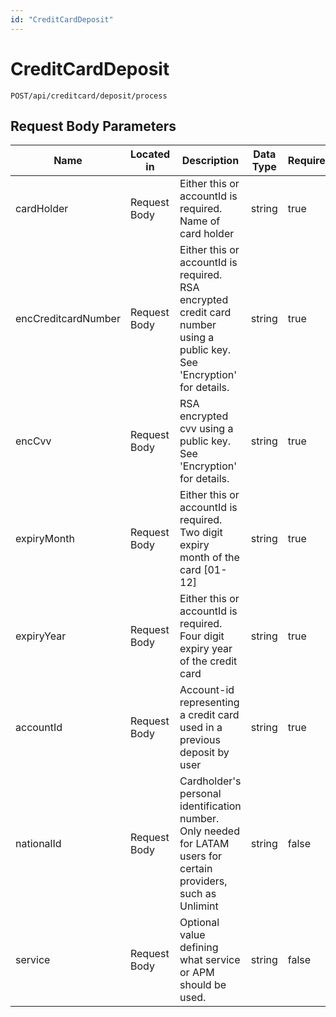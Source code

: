 ```yaml
---
id: "CreditCardDeposit"
---
```


# CreditCardDeposit

`POST/api/creditcard/deposit/process`

## Request Body Parameters

| Name                | Located in   | Description                                                                                                              | Data Type | Required | Example                                                                                                                                                                                                                                                                                                                                                  |
|---------------------|--------------|--------------------------------------------------------------------------------------------------------------------------|-----------|----------|----------------------------------------------------------------------------------------------------------------------------------------------------------------------------------------------------------------------------------------------------------------------------------------------------------------------------------------------------------|
| cardHolder          | Request Body | Either this or accountId is required. Name of card holder                                                                | string    | true     | John Doe                                                                                                                                                                                                                                                                                                                                                 |
| encCreditcardNumber | Request Body | Either this or accountId is required. RSA encrypted credit card number using a public key. See 'Encryption' for details. | string    | true     | atieM7REsLZlZCXbHHBzTccTuK2UkSsT8D4m3g65EL0lyUPvfqquqZwkrknV8y97A1YZv2Hzmxj2jUlrfcBoDKaNn9t0ekjFvJKCG5ELgnBQHvefzGyyxlHHBJustgEunK5gwEWkFg4TOD7Mv5oTpC6d0I1WE43PBswW3pmwIgmOLXXbIurVmCXyoZF8C7/t9sofT8yxpEE9nhqCkWczKj25dvw2C2wSKTfwjP+jvS7HQWGfTxRumUkn7kLTCU9XLeo5Snwghsj/YuIavWgYhUVS3EoOg8QkFj2lsGq7+WLPHRXoPMpgWzXiNsOiK2U7wctuvncJsRMSsuXLNwA9uQ== |
| encCvv              | Request Body | RSA encrypted cvv using a public key. See 'Encryption' for details.                                                      | string    | true     | S2MZtWw7cLWprt/0dEV1vnIjZSaz08a7tqIrFZJHjGlLSMl48UqWyGlp7TbA/+byuX0nLobqmqftcSEOeJYbtINxQCY2XAQmXPdpQbORo5ec7YFCY//Rbe4hqVe1PbAm2PjQa2E6MrYGF0uNBjF/xpXRVp5MRz/NeHK7h/xk6JpsyfYD/o9UdWzunzohVx+lYEODJmqanFoupB+qS3up88tUINtcYdzPb14siRCmUVCMLHV38RZ1fHVKOe5U4FHShKrFeo+wEGvSLQlsEu9KWhwSS9ZCz5dEq8A8sDXMTYMWQ7S0+eoXJYEAx0278no40kJrZZoPCjIyn8zABqGpTw== |
| expiryMonth         | Request Body | Either this or accountId is required. Two digit expiry month of the card [01-12]                                         | string    | true     | 12                                                                                                                                                                                                                                                                                                                                                       |
| expiryYear          | Request Body | Either this or accountId is required. Four digit expiry year of the credit card                                          | string    | true     | 2020                                                                                                                                                                                                                                                                                                                                                     |
| accountId           | Request Body | Account-id representing a credit card used in a previous deposit by user                                                 | string    | true     | d751d5e0-ebf6-44a2-84c4-e437a55b2cfc                                                                                                                                                                                                                                                                                                                     |
| nationalId          | Request Body | Cardholder's personal identification number. Only needed for LATAM users for certain providers, such as Unlimint          | string    | false    | 12345678912                                                                                                                                                                                                                                                                                                                                              |
| service             | Request Body | Optional value defining what service or APM should be used.                                                              | string    | false    | VEVOKREDIT                                                                                                                                                                                                                                                                                                                                               |
